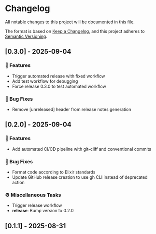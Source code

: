 # Changelog

All notable changes to this project will be documented in this file.

The format is based on [Keep a Changelog](https://keepachangelog.com/en/1.0.0/),
and this project adheres to [Semantic Versioning](https://semver.org/spec/v2.0.0.html).

## [0.3.0] - 2025-09-04

### 🚀 Features

- Trigger automated release with fixed workflow
- Add test workflow for debugging
- Force release 0.3.0 to test automated workflow

### 🐛 Bug Fixes

- Remove [unreleased] header from release notes generation

## [0.2.0] - 2025-09-04

### 🚀 Features

- Add automated CI/CD pipeline with git-cliff and conventional commits

### 🐛 Bug Fixes

- Format code according to Elixir standards
- Update GitHub release creation to use gh CLI instead of deprecated action

### ⚙️ Miscellaneous Tasks

- Trigger release workflow
- **release**: Bump version to 0.2.0

## [0.1.1] - 2025-08-31

<!-- generated by git-cliff -->
